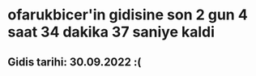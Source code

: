 # ofarukbicer'in gidisine son 2 gun 4 saat 34 dakika 37 saniye kaldi

## Gidis tarihi: 30.09.2022 :(
